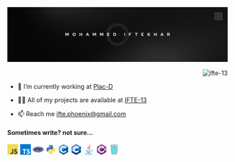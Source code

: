<img src="https://raw.githubusercontent.com/IFTE-13/IFTE-13/profile/Banner.png" alt="MOHAMMED IFTEKHAR">

<p align="right"> <img src="https://komarev.com/ghpvc/?username=ifte-13&label=Profile%20views&color=0e75b6&style=flat" alt="ifte-13" /> </p>

- 🔭 I’m currently working at [Plac-D](https://www.plac-d.com/)

- 👨‍💻 All of my projects are available at [IFTE-13](https://github.com/IFTE-13?tab=repositories)

- 📫 Reach me ifte.phoenix@gmail.com

<h4>Sometimes write? not sure...</h4>
<p>
    <img src="https://raw.githubusercontent.com/devicons/devicon/master/icons/javascript/javascript-original.svg" alt="javascript" width="25" height="25"/>
    <img src="https://raw.githubusercontent.com/devicons/devicon/master/icons/typescript/typescript-original.svg" alt="typescript" width="25" height="25"/>
    <img src="https://raw.githubusercontent.com/devicons/devicon/master/icons/php/php-original.svg" alt="php" width="25" height="25"/>
    <img src="https://raw.githubusercontent.com/devicons/devicon/master/icons/python/python-original.svg" alt="python" width="25" height="25"/>
    <img src="https://raw.githubusercontent.com/devicons/devicon/master/icons/c/c-original.svg" alt="c" width="25" height="25"/>
    <img src="https://raw.githubusercontent.com/devicons/devicon/master/icons/cplusplus/cplusplus-original.svg" alt="cplusplus" width="25" height="25"/> 
    <img src="https://raw.githubusercontent.com/devicons/devicon/master/icons/java/java-original.svg" alt="java" width="25" height="25"/>
    <img src="https://raw.githubusercontent.com/devicons/devicon/master/icons/csharp/csharp-original.svg" alt="csharp" width="25" height="25"/>
    <img src="https://raw.githubusercontent.com/devicons/devicon/master/icons/go/go-original.svg" alt="go" width="25" height="25"/>
</p>
